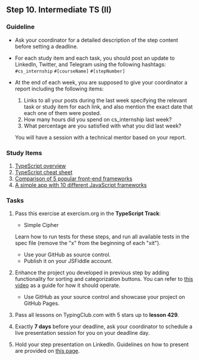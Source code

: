 ## Step 10. Intermediate TS (II)

### Guideline

- Ask your coordinator for a detailed description of the step content before setting a deadline.

- For each study item and each task, you should post an update to LinkedIn, Twitter, and Telegram using the following hashtags:
`#cs_internship`
`#[courseName]`
`#[stepNumber]`

- At the end of each week, you are supposed to give your coordinator a report including the following items:
  1. Links to all your posts during the last week specifying the relevant task or study item for each link, and also mention the exact date that each one of them were posted.
  2. How many hours did you spend on cs_internship last week?
  3. What percentage are you satisfied with what you did last week?

  You will have a session with a technical mentor based on your report.

### Study Items <!-- omit in toc -->

1. [TypeScript overview](https://www.youtube.com/watch?v=NjN00cM18Z4)
2. [TypeScript cheat sheet](https://www.sitepen.com/blog/typescript-cheat-sheet)
3. [Comparison of 5 popular front-end frameworks](https://www.sitepoint.com/most-popular-frontend-frameworks-compared/)
4. [A simple app with 10 different JavaScript frameworks](https://www.youtube.com/watch?v=cuHDQhDhvPE)

### Tasks <!-- omit in toc -->

1. Pass this exercise at exercism.org in the **TypeScript Track**:

   - Simple Cipher

   Learn how to run tests for these steps, and run all available tests in the spec file (remove the "x" from the beginning of each "xit").

   - Use your GitHub as source control.
   - Publish it on your JSFiddle account.

2. Enhance the project you developed in previous step by adding functionality for sorting and categorization buttons. You can refer to [this video](https://youtu.be/jYQa_VE_fVo?si=UG_qa_ZTdUfhYjVU) as a guide for how it should operate.
   - Use GitHub as your source control and showcase your project on GitHub Pages.
   
3. Pass all lessons on TypingClub.com with 5 stars up to **lesson 429**.

4. Exactly **7 days** before your deadline, ask your coordinator to schedule a live presentation session for you on your deadline day.

5. Hold your step presentation on LinkedIn. Guidelines on how to present are provided on [this page](https://github.com/cs-internship/cs-internship-spec/blob/master/courses/presentation-guidelines.md).
 
